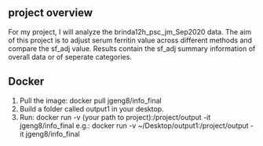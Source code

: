 ## project overview

For my project, I will analyze the brinda12h_psc_jm_Sep2020 data. The aim of this project is to adjust serum ferritin value across different methods and compare the sf_adj value.
Results contain the sf_adj summary information of overall data or of seperate categories.

## Docker
1. Pull the image: docker pull jgeng8/info_final
2. Build a folder called output1 in your desktop.
3. Run: docker run -v (your path to project):/project/output -it jgeng8/info_final
      e.g.: docker run -v ~/Desktop/output1:/project/output -it jgeng8/info_final
